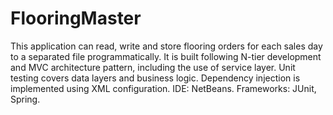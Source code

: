 # FlooringMaster
This application can read, write and store flooring orders for each sales day to a separated file programmatically. It is built following N-tier development and MVC architecture pattern, including the use of service layer. Unit testing covers data layers and business logic. Dependency injection is implemented using XML configuration. IDE: NetBeans. Frameworks: JUnit, Spring.
